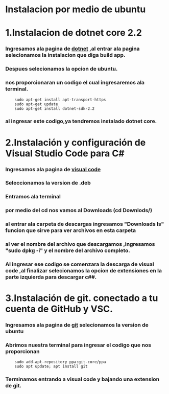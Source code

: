 # Instalacion por medio de ubuntu
# 1.Instalacion de dotnet core 2.2 
### Ingresamos ala pagina de [dotnet](https://dotnet.microsoft.com/) ,al entrar ala pagina selecionamos la instalacion que diga build app.
### Despues selecionamos la opcion de ubuntu.
### nos proporcionaran un codigo el cual ingresaremos ala terminal.
``` sudo dpkg -i packages-microsoft-prod.deb
    sudo apt-get install apt-transport-https
    sudo apt-get update
    sudo apt-get install dotnet-sdk-2.2 
```
### al ingresar este codigo,ya tendremos instalado dotnet core.

# 2.Instalación y configuración de Visual Studio Code para C#

### Ingresamos ala pagina de [visual code](https://code.visualstudio.com/) 
### Seleccionamos la version de .deb
### Entramos ala terminal
### por medio del cd nos vamos al Downloads (cd Downlods/)
### al entrar ala carpeta de descargas ingresamos "Downloads ls" funcion que sirve para ver archivos en esta carpeta 
### al ver el nombre del archivo que descargamos ,ingresamos "sudo dpkg -i" y el nombre del archivo completo.
### Al ingresar ese codigo se comenzara la descarga de visual code ,al finalizar selecionamos la opcion de extensiones en la parte izquierda para descargar c##.

# 3.Instalación de git. conectado a tu cuenta de GitHub y VSC.
### Ingresamos ala pagina de [git](https://git-scm.com/) selecionamos la version de ubuntu
### Abrimos nuestra terminal para ingresar el codigo que nos proporcionan 
``` sudo apt-get install git
    sudo add-apt-repository ppa:git-core/ppa 
    sudo apt update; apt install git
```
### Terminamos entrando a visual code y bajando una extension de git.
